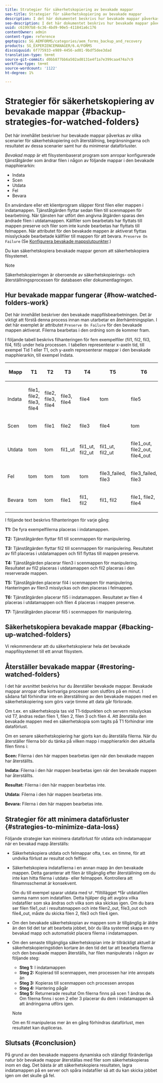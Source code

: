 ```yaml
---
title: Strategier för säkerhetskopiering av bevakade mappar
seo-title: Strategier för säkerhetskopiering av bevakade mappar
description: I det här dokumentet beskrivs hur bevakade mappar påverkas av olika scenarier för säkerhetskopiering och återställning, begränsningar och resultat för dessa scenarier och hur du minimerar dataförluster.
seo-description: I det här dokumentet beskrivs hur bevakade mappar påverkas av olika scenarier för säkerhetskopiering och återställning, begränsningar och resultat för dessa scenarier och hur du minimerar dataförluster.
uuid: c61997b8-6c36-4bd9-90e5-411841a6c176
contentOwner: admin
content-type: reference
geptopics: SG_AEMFORMS/categories/aem_forms_backup_and_recovery
products: SG_EXPERIENCEMANAGER/6.4/FORMS
discoiquuid: 6f775933-e989-4456-ad01-9bdf5dee3dad
translation-type: tm+mt
source-git-commit: d0bb877bb6a502ad0131e4f1a7e399caa474a7c9
workflow-type: tm+mt
source-wordcount: '1122'
ht-degree: 1%

---
```



# Strategier för säkerhetskopiering av bevakade mappar {#backup-strategies-for-watched-folders}

Det här innehållet beskriver hur bevakade mappar påverkas av olika scenarier för säkerhetskopiering och återställning, begränsningarna och resultatet av dessa scenarier samt hur du minimerar dataförluster.

*Bevakad mapp* är ett filsystembaserat program som anropar konfigurerade tjänståtgärder som ändrar filen i någon av följande mappar i den bevakade mapphierarkin:

* Indata
* Scen
* Utdata
* Fel
* Bevara

En användare eller ett klientprogram släpper först filen eller mappen i indatamappen. Tjänståtgärden flyttar sedan filen till scenmappen för bearbetning. När tjänsten har utfört den angivna åtgärden sparas den ändrade filen i utdatamappen. Källfiler som bearbetats har flyttats till mappen preserve och filer som inte kunde bearbetas har flyttats till felmappen. När attributet för den bevakade mappen är aktiverat flyttas misslyckade bearbetade källfiler till mappen för att bevara. `Preserve On Failure` (Se [Konfigurera bevakade mappslutpunkter](/help/forms/using/admin-help/configuring-watched-folder-endpoints.md#configuring-watched-folder-endpoints).)

Du kan säkerhetskopiera bevakade mappar genom att säkerhetskopiera filsystemet.

>[!NOTE]
>
>Säkerhetskopieringen är oberoende av säkerhetskopierings- och återställningsprocessen för databasen eller dokumentlagringen.

## Hur bevakade mappar fungerar {#how-watched-folders-work}

Det här innehållet beskriver den bevakade mappfilsbearbetningen. Det är viktigt att förstå denna process innan man utarbetar en återhämtningsplan. I det här exemplet är attributet `Preserve On Failure` för den bevakade mappen aktiverat. Filerna bearbetas i den ordning som de kommer fram.

I följande tabell beskrivs filhanteringen för fem exempelfiler (fil1, fil2, fil3, fil4, fil5) under hela processen. I tabellen representerar x-axeln tid, till exempel Tid 1 eller T1, och y-axeln representerar mappar i den bevakade mapphierarkin, till exempel Indata.

<table>
 <thead>
  <tr>
   <th><p>Mapp</p></th> 
   <th><p>T1</p></th> 
   <th><p>T2</p></th> 
   <th><p>T3</p></th> 
   <th><p>T4</p></th> 
   <th><p>T5</p></th> 
   <th><p>T6</p></th> 
   <th><p>T7</p></th> 
  </tr> 
 </thead> 
 <tbody>
  <tr>
   <td><p>Indata</p></td> 
   <td><p>file1, file2, file3, file4</p></td> 
   <td><p>file2, file3, file4</p></td> 
   <td><p>file3, file4</p></td> 
   <td><p>file4</p></td> 
   <td><p>tom</p></td> 
   <td><p>file5</p></td> 
   <td><p>tom</p></td> 
  </tr> 
  <tr>
   <td><p>Scen</p></td> 
   <td><p>tom</p></td> 
   <td><p>file1</p></td> 
   <td><p>file2</p></td> 
   <td><p>file3</p></td> 
   <td><p>file4</p></td> 
   <td><p>tom</p></td> 
   <td><p>file5</p></td> 
  </tr> 
  <tr>
   <td><p>Utdata</p></td> 
   <td><p>tom</p></td> 
   <td><p>tom</p></td> 
   <td><p>fil1_ut</p></td> 
   <td><p>fil1_ut, fil2_ut</p></td> 
   <td><p>fil1_ut, fil2_ut</p></td> 
   <td><p>file1_out, file2_out, file4_out</p></td> 
   <td><p>file1_out, file2_out, file4_out</p></td> 
  </tr> 
  <tr>
   <td><p>Fel</p></td> 
   <td><p>tom</p></td> 
   <td><p>tom</p></td> 
   <td><p>tom</p></td> 
   <td><p>tom</p></td> 
   <td><p>file3_failed, file3 </p></td> 
   <td><p>file3_failed, file3 </p></td> 
   <td><p>file3_failed, file3 </p></td> 
  </tr> 
  <tr>
   <td><p>Bevara</p></td> 
   <td><p>tom</p></td> 
   <td><p>tom</p></td> 
   <td><p>file1 </p></td> 
   <td><p>fil1, fil2 </p></td> 
   <td><p>fil1, fil2 </p></td> 
   <td><p>file1, file2, file4 </p></td> 
   <td><p>file1, file2, file4 </p></td> 
  </tr> 
 </tbody> 
</table>

I följande text beskrivs filhanteringen för varje gång:

**T1:** De fyra exempelfilerna placeras i indatamappen.

**T2:** Tjänståtgärden flyttar fil1 till scenmappen för manipulering.

**T3:** Tjänståtgärden flyttar fil2 till scenmappen för manipulering. Resultatet av fil1 placeras i utdatamappen och fil1 flyttas till mappen preserve.

**T4:** Tjänståtgärden placerar filen3 i scenmappen för manipulering. Resultatet av fil2 placeras i utdatamappen och fil2 placeras i den reserverade mappen.

**T5:** Tjänståtgärden placerar fil4 i scenmappen för manipulering. Hanteringen av filen3 misslyckas och den placeras i felmappen.

**T6:** Tjänståtgärden placerar fil5 i indatamappen. Resultatet av filen 4 placeras i utdatamappen och filen 4 placeras i mappen preserve.

**T7:** Tjänståtgärden placerar fil5 i scenmappen för manipulering.

## Säkerhetskopiera bevakade mappar {#backing-up-watched-folders}

Vi rekommenderar att du säkerhetskopierar hela det bevakade mappfilsystemet till ett annat filsystem.

## Återställer bevakade mappar {#restoring-watched-folders}

I det här avsnittet beskrivs hur du återställer bevakade mappar. Bevakade mappar anropar ofta kortvariga processer som slutförs på en minut. I sådana fall förhindrar inte en återställning av den bevakade mappen med en säkerhetskopiering som görs varje timme att data går förlorade.

Om t.ex. en säkerhetskopia tas vid T1-tidpunkten och servern misslyckas vid T7, ändras redan filen 1, filen 2, filen 3 och filen 4. Att återställa den bevakade mappen med en säkerhetskopia som tagits på T1 förhindrar inte dataförlust.

Om en senare säkerhetskopiering har gjorts kan du återställa filerna. När du återställer filerna bör du tänka på vilken mapp i mapphierarkin den aktuella filen finns i:

**Scen:** Filerna i den här mappen bearbetas igen när den bevakade mappen har återställts.

**Indata:** Filerna i den här mappen bearbetas igen när den bevakade mappen har återställts.

**Resultat:** Filerna i den här mappen bearbetas inte.

**Utdata:** Filerna i den här mappen bearbetas inte.

**Bevara:** Filerna i den här mappen bearbetas inte.

## Strategier för att minimera dataförluster {#strategies-to-minimize-data-loss}

Följande strategier kan minimera dataförlust för utdata och indatamappar när en bevakad mapp återställs:

* Säkerhetskopiera utdata och felmappar ofta, t.ex. en timme, för att undvika förlust av resultat och felfiler.
* Säkerhetskopiera indatafilerna i en annan mapp än den bevakade mappen. Detta garanterar att filen är tillgänglig efter återställning om du inte kan hitta filerna i utdata- eller felmappen. Kontrollera att filnamnsschemat är konsekvent.

   Om du till exempel sparar utdata med `%F.`*filtillägget *får utdatafilen samma namn som indatafilen. Detta hjälper dig att avgöra vilka indatafiler som ska ändras och vilka som ska skickas igen. Om du bara ser filen file1_out i resultatmappen och inte filen2_out, file3_out och file4_out, måste du skicka filen 2, file3 och file4 igen.

* Om den bevakade säkerhetskopian av mappen som är tillgänglig är äldre än den tid det tar att bearbeta jobbet, bör du låta systemet skapa en ny bevakad mapp och automatiskt placera filerna i indatamappen.
* Om den senaste tillgängliga säkerhetskopian inte är tillräckligt aktuell är säkerhetskopieringstiden kortare än den tid det tar att bearbeta filerna och den bevakade mappen återställs, har filen manipulerats i någon av följande steg:

   * **Steg 1:** I indatamappen
   * **Steg 2:** Kopierad till scenmappen, men processen har inte anropats än
   * **Steg 3:** Kopieras till scenmappen och processen anropas
   * **Steg 4:** Hantering pågår
   * **Steg 5:** Returnerade resultat
   Om filerna finns på scen 1 ändras de. Om filerna finns i scen 2 eller 3 placerar du dem i indatamappen så att ändringarna utförs igen.

   >[!NOTE]
   >
   >Om en fil manipuleras mer än en gång förhindras dataförlust, men resultatet kan dupliceras.

## Slutsats {#conclusion}

På grund av den bevakade mappens dynamiska och ständigt föränderliga natur bör bevakade mappar återställas med filer som säkerhetskopieras inom en dag. Det bästa är att säkerhetskopiera resultaten, lagra indatamappen på en server och spåra indatafiler så att du kan skicka jobbet igen om det skulle gå fel.
